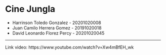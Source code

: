 # Cine Jungla
<ul>
  <li> Harrinson Toledo Gonzalez - 20201020008 </li>
  <li> Juan Camilo Herrera Gomez - 20191020018 </li>
  <li> David Leonardo Florez Percy - 20201020045 </li>
</ul>
<hr>
Link video: https://www.youtube.com/watch?v=Xw4mBfEH_wk
